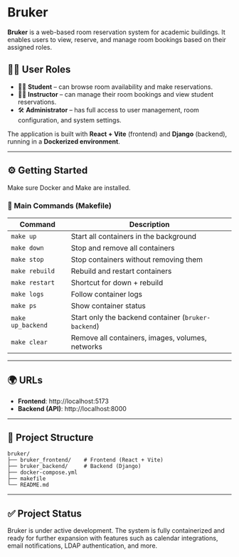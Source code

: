 # Bruker

**Bruker** is a web-based room reservation system for academic buildings. It enables users to view, reserve, and manage room bookings based on their assigned roles.

## 🧑‍💼 User Roles

- 👨‍🎓 **Student** – can browse room availability and make reservations.
- 👨‍🏫 **Instructor** – can manage their room bookings and view student reservations.
- 🛠️ **Administrator** – has full access to user management, room configuration, and system settings.

The application is built with **React + Vite** (frontend) and **Django** (backend), running in a **Dockerized environment**.

---

## ⚙️ Getting Started

Make sure Docker and Make are installed.

### 🔧 Main Commands (Makefile)

| Command            | Description                                      |
|--------------------|--------------------------------------------------|
| `make up`          | Start all containers in the background           |
| `make down`        | Stop and remove all containers                   |
| `make stop`        | Stop containers without removing them            |
| `make rebuild`     | Rebuild and restart containers                   |
| `make restart`     | Shortcut for down + rebuild                      |
| `make logs`        | Follow container logs                            |
| `make ps`          | Show container status                            |
| `make up_backend`  | Start only the backend container (`bruker-backend`) |
| `make clear`       | Remove all containers, images, volumes, networks |

---

## 🌍 URLs

- **Frontend**: http://localhost:5173
- **Backend (API)**: http://localhost:8000

---

## 📁 Project Structure

```
bruker/
├── bruker_frontend/    # Frontend (React + Vite)
├── bruker_backend/     # Backend (Django)
├── docker-compose.yml
├── makefile
└── README.md
```

---

## ✅ Project Status

Bruker is under active development. The system is fully containerized and ready for further expansion with features such as calendar integrations, email notifications, LDAP authentication, and more.
